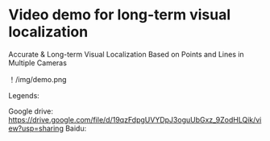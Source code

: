 # Video demo for long-term visual localization
Accurate & Long-term Visual Localization Based on Points and Lines in Multiple Cameras

！/img/demo.png

Legends:


Google drive: https://drive.google.com/file/d/19qzFdpgUVYDpJ3oguUbGxz_9ZodHLQik/view?usp=sharing
Baidu: 
